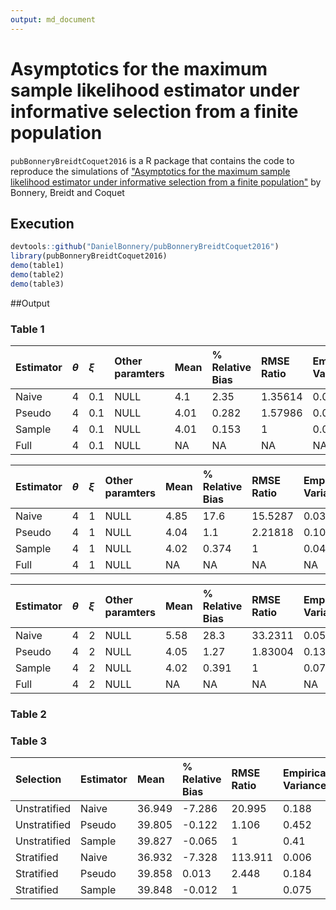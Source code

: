 ```yaml
---
output: md_document
---
```



# Asymptotics for the maximum sample likelihood estimator under informative selection from a finite population

`pubBonneryBreidtCoquet2016` is a R package that contains the code to reproduce the simulations of ["Asymptotics for the maximum sample likelihood estimator under informative selection from a finite population"](http://www.e-publications.org/ims/submission/BEJ/user/submissionFile/23537?confirm=3b2ff5b3) by Bonnery, Breidt and Coquet

## Execution

```r
devtools::github("DanielBonnery/pubBonneryBreidtCoquet2016")
library(pubBonneryBreidtCoquet2016)
demo(table1)
demo(table2)
demo(table3)
```

##Output



                                                                                                
### Table 1


|Estimator |$\theta$ |$\xi$ |Other paramters |Mean |% Relative Bias |RMSE Ratio |Empirical Variance |Asymptotic Variance |
|:---------|:--------|:-----|:---------------|:----|:---------------|:----------|:------------------|:-------------------|
|Naive     |4        |0.1   |NULL            |4.1  |2.35            |1.35614    |0.0176681          |NA                  |
|Pseudo    |4        |0.1   |NULL            |4.01 |0.282           |1.57986    |0.0312076          |NA                  |
|Sample    |4        |0.1   |NULL            |4.01 |0.153           |1          |0.0197967          |0.0197794           |
|Full      |4        |0.1   |NULL            |NA   |NA              |NA         |NA                 |NA                  |



|Estimator |$\theta$ |$\xi$ |Other paramters |Mean |% Relative Bias |RMSE Ratio |Empirical Variance |Asymptotic Variance |
|:---------|:--------|:-----|:---------------|:----|:---------------|:----------|:------------------|:-------------------|
|Naive     |4        |1     |NULL            |4.85 |17.6            |15.5287    |0.031158           |NA                  |
|Pseudo    |4        |1     |NULL            |4.04 |1.1             |2.21818    |0.106808           |NA                  |
|Sample    |4        |1     |NULL            |4.02 |0.374           |1          |0.0488144          |0.0429614           |
|Full      |4        |1     |NULL            |NA   |NA              |NA         |NA                 |NA                  |



|Estimator |$\theta$ |$\xi$ |Other paramters |Mean |% Relative Bias |RMSE Ratio |Empirical Variance |Asymptotic Variance |
|:---------|:--------|:-----|:---------------|:----|:---------------|:----------|:------------------|:-------------------|
|Naive     |4        |2     |NULL            |5.58 |28.3            |33.2311    |0.0545275          |NA                  |
|Pseudo    |4        |2     |NULL            |4.05 |1.27            |1.83004    |0.137634           |NA                  |
|Sample    |4        |2     |NULL            |4.02 |0.391           |1          |0.0764089          |0.100191            |
|Full      |4        |2     |NULL            |NA   |NA              |NA         |NA                 |NA                  |

### Table 2




### Table 3


|Selection    |Estimator |Mean   |% Relative Bias |RMSE Ratio |Empirical Variance |Average Estimated Variance |Variance Ratio |
|:------------|:---------|:------|:---------------|:----------|:------------------|:--------------------------|:--------------|
|Unstratified |Naive     |36.949 |-7.286          |20.995     |0.188              |0.186                      |0.989          |
|Unstratified |Pseudo    |39.805 |-0.122          |1.106      |0.452              |0.419                      |0.926          |
|Unstratified |Sample    |39.827 |-0.065          |1          |0.41               |0.388                      |0.945          |
|Stratified   |Naive     |36.932 |-7.328          |113.911    |0.006              |0.188                      |30.271         |
|Stratified   |Pseudo    |39.858 |0.013           |2.448      |0.184              |0.169                      |0.923          |
|Stratified   |Sample    |39.848 |-0.012          |1          |0.075              |0.066                      |0.886          |
